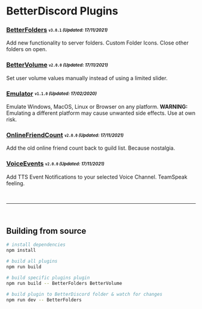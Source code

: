 # BetterDiscord Plugins

### [BetterFolders](/dist/bd/BetterFolders.plugin.js) <sub><sup>`v3.0.1` *(Updated: 17/11/2021)*</sup></sub>
Add new functionality to server folders. Custom Folder Icons. Close other folders on open.

### [BetterVolume](/dist/bd/BetterVolume.plugin.js) <sub><sup>`v2.0.0` *(Updated: 17/11/2021)*</sup></sub>
Set user volume values manually instead of using a limited slider.

### [Emulator](/v1/Emulator.plugin.js) <sub><sup>`v1.1.0` *(Updated: 17/02/2020)*</sup></sub>
Emulate Windows, MacOS, Linux or Browser on any platform.
**WARNING:** Emulating a different platform may cause unwanted side effects. Use at own risk.

### [OnlineFriendCount](/dist/bd/OnlineFriendCount.plugin.js) <sub><sup>`v2.0.0` *(Updated: 17/11/2021)*</sup></sub>
Add the old online friend count back to guild list. Because nostalgia.

### [VoiceEvents](/dist/bd/VoiceEvents.plugin.js) <sub><sup>`v2.0.0` *(Updated: 17/11/2021)*</sup></sub>
Add TTS Event Notifications to your selected Voice Channel. TeamSpeak feeling.

<br>

---

<br>

## Building from source
```sh
# install dependencies
npm install

# build all plugins
npm run build

# build specific plugins plugin
npm run build -- BetterFolders BetterVolume

# build plugin to BetterDiscord folder & watch for changes
npm run dev -- BetterFolders
```
